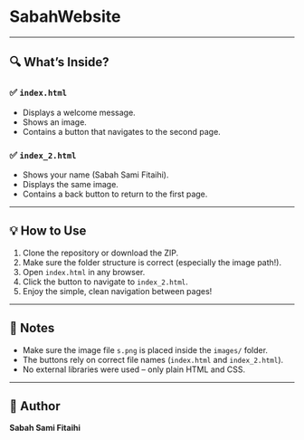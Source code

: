 # SabahWebsite



---

## 🔍 What’s Inside?

### ✅ `index.html`
- Displays a welcome message.
- Shows an image.
- Contains a button that navigates to the second page.

### ✅ `index_2.html`
- Shows your name (Sabah Sami Fitaihi).
- Displays the same image.
- Contains a back button to return to the first page.

---

## 💡 How to Use

1. Clone the repository or download the ZIP.
2. Make sure the folder structure is correct (especially the image path!).
3. Open `index.html` in any browser.
4. Click the button to navigate to `index_2.html`.
5. Enjoy the simple, clean navigation between pages!

---

## 📝 Notes

- Make sure the image file `s.png` is placed inside the `images/` folder.
- The buttons rely on correct file names (`index.html` and `index_2.html`).
- No external libraries were used – only plain HTML and CSS.

---

## 🌟 Author

**Sabah Sami Fitaihi**  




